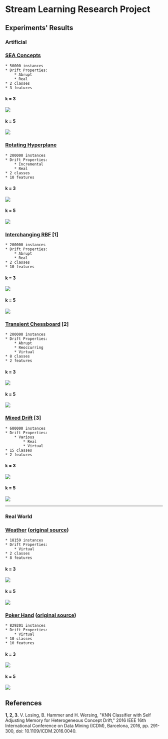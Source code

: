 # Stream Learning Research Project

## Experiments' Results

### Artificial
### [SEA Concepts](https://github.com/vlosing/driftDatasets/tree/master/artificial/sea)
	* 50000 instances
	* Drift Properties:
		* Abrupt
		* Real
	* 2 classes
	* 3 features
#### **k = 3**
![](sea-concepts-3.png)

#### **k = 5**
![](sea-concepts-5.png)

### [Rotating Hyperplane](https://github.com/vlosing/driftDatasets/tree/master/artificial/hyperplane)
	* 200000 instances
	* Drift Properties:
		* Incremental
		* Real
	* 2 classes
	* 10 features

#### **k = 3**
![](rotating-hyperplane-3.png)

#### **k = 5**
![](rotating-hyperplane-5.png)

### [Interchanging RBF](https://github.com/vlosing/driftDatasets/tree/master/artificial/rbf) **[1]**
	* 200000 instances
	* Drift Properties:
		* Abrupt
		* Real
	* 2 classes
	* 10 features
#### **k = 3**
![](interchanging-rbf-3.png)

#### **k = 5**
![](interchanging-rbf-5.png)

### [Transient Chessboard](https://github.com/vlosing/driftDatasets/tree/master/artificial/chess) **[2]**
	* 200000 instances
	* Drift Properties:
		* Abrupt
		* Reoccurring
		* Virtual
	* 8 classes
	* 2 features
#### **k = 3**
![](chessboard-3.png)

#### **k = 5**
![](chessboard-5.png)

### [Mixed Drift](https://github.com/vlosing/driftDatasets/tree/master/artificial/mixedDrift) **[3]**
	* 600000 instances
	* Drift Properties:
		* Various
			* Real
			* Virtual
	* 15 classes
	* 2 features
#### **k = 3**
![](mixed-drift-3.png)

#### **k = 5**
![](mixed-drift-5.png)

---
### Real World

### [Weather](https://github.com/vlosing/driftDatasets/tree/master/realWorld/weather) ([original source](http://users.rowan.edu/~polikar/research/nse/))
	* 18159 instances
	* Drift Properties:
		* Virtual
	* 2 classes
	* 8 features
#### **k = 3**
![](weather-3.png)

#### **k = 5**
![](weather-5.png)

### [Poker Hand](https://github.com/vlosing/driftDatasets/tree/master/realWorld/poker) ([original source](https://archive.ics.uci.edu/ml/datasets/Poker+Hand))
	* 829201 instances
	* Drift Properties:
		* Virtual
	* 10 classes
	* 10 features
#### **k = 3**
![](poker-3.png)

#### **k = 5**
![](poker-5.png)



## References
**1, 2, 3.** V. Losing, B. Hammer and H. Wersing, "KNN Classifier with Self Adjusting Memory for Heterogeneous Concept Drift," 2016 IEEE 16th International Conference on Data Mining (ICDM), Barcelona, 2016, pp. 291-300, doi: 10.1109/ICDM.2016.0040.
